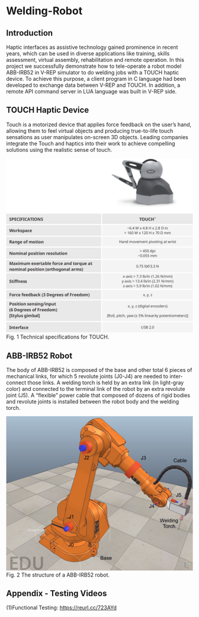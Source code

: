 # Welding-Robot

## Introduction
Haptic interfaces as assistive technology gained prominence in recent years, which can be used in diverse applications like training, skills assessment, virtual assembly, rehabilitation and remote operation. In this project we successfully demonstrate how to tele-operate a robot model ABB-IRB52 in V-REP simulator to do welding jobs with a TOUCH haptic device. To achieve this purpose, a client program in C language had been developed to exchange data between V-REP and TOUCH. In addition, a remote API command server in LUA language was built in V-REP side.

## TOUCH Haptic Device
Touch is a motorized device that applies force feedback on the user’s hand, allowing them to feel virtual objects and producing true-to-life touch sensations as user manipulates on-screen 3D objects. Leading companies integrate the Touch and haptics into their work to achieve compelling solutions using the realistic sense of touch.

![image](https://github.com/kuanyusu/Welding-Robot/blob/master/fig.1.jpg)
Fig. 1 Technical specifications for TOUCH.

## ABB-IRB52 Robot
The body of ABB-IRB52 is composed of the base and other total 6 pieces of mechanical links, for which 5 revolute joints (J0-J4) are needed to inter-connect those links. A welding torch is held by an extra link (in light-gray color) and connected to the terminal link of the robot by an extra revolute joint (J5). A “flexible” power cable that composed of dozens of rigid bodies and revolute joints is installed between the robot body and the welding torch. 

![image](https://github.com/kuanyusu/Welding-Robot/blob/master/fig.2.jpg)
Fig. 2 The structure of a ABB-IRB52 robot.

## Appendix - Testing Videos
(1)Functional Testing: https://reurl.cc/723AYd
